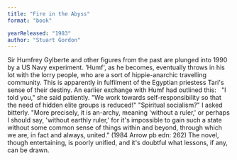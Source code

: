 ```yaml
---
title: "Fire in the Abyss"
format: "book"

yearReleased: "1983"
author: "Stuart Gordon"
---
```

Sir Humfrey Gylberte and other figures from the past are  plunged into 1990 by a US Navy experiment. 'Humf', as he becomes, eventually  throws in his lot with the lorry people, who are a sort of hippie-anarchic  travelling community. This is apparently in fulfilment of the Egyptian priestess  Tari's sense of their destiny. An earlier exchange with Humf had outlined this:
 
"I told you," she said patiently. "We work towards  self-responsibility so that the need of hidden elite groups is reduced!"
"Spiritual socialism?" I asked bitterly.
"More precisely, it is an-archy, meaning 'without  a ruler,' or perhaps I should say, 'without earthly ruler,'  for it's impossible to gain such a state without some common sense of  things within and beyond, through which we are, in fact and always, united."  (1984 Arrow pb edn: 262)
The novel, though entertaining, is poorly unified, and  it's doubtful what lessons, if any, can be drawn.
 